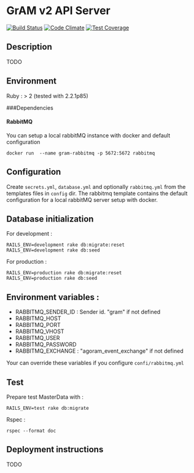 # GrAM v2 API Server

[![Build Status](https://travis-ci.org/gadzorg/gram2_api_server.svg?branch=master)](https://travis-ci.org/gadzorg/gram2_api_server) [![Code Climate](https://codeclimate.com/github/gadzorg/gram2_api_server/badges/gpa.svg)](https://codeclimate.com/github/gadzorg/gram2_api_server) [![Test Coverage](https://codeclimate.com/github/gadzorg/gram2_api_server/badges/coverage.svg)](https://codeclimate.com/github/gadzorg/gram2_api_server/coverage)

## Description
TODO
## Environment
Ruby : > 2 (tested with 2.2.1p85)
   
###Dependencies
#### RabbitMQ
You can setup a local rabbitMQ instance with docker and default configuration
```
docker run  --name gram-rabbitmq -p 5672:5672 rabbitmq
```

## Configuration
Create `secrets.yml`, `database.yml` and optionally `rabbitmq.yml` from the templates files in `config` dir.
The rabbitmq template contains the default configuration for a local rabbitMQ server setup with docker.
## Database initialization
For development :
```
RAILS_ENV=development rake db:migrate:reset
RAILS_ENV=development rake db:seed
```
For production :
```
RAILS_ENV=production rake db:migrate:reset
RAILS_ENV=production rake db:seed
```
## Environment variables :

 * RABBITMQ_SENDER_ID : Sender id. "gram" if not defined
 * RABBITMQ_HOST
 * RABBITMQ_PORT
 * RABBITMQ_VHOST
 * RABBITMQ_USER
 * RABBITMQ_PASSWORD
 * RABBITMQ_EXCHANGE : "agoram_event_exchange" if not defined
 
 Your can override these variables if you configure `confi/rabbitmq.yml`

## Test

Prepare test MasterData with : 
```
RAILS_ENV=test rake db:migrate
```

Rspec : 
```
rspec --format doc
```

## Deployment instructions
TODO